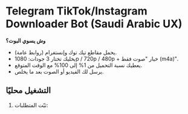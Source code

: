 # Telegram TikTok/Instagram Downloader Bot (Saudi Arabic UX)

**وش يسوي البوت؟**
- يحمل مقاطع تيك توك وإنستغرام (روابط عامة).
- يخليك تختار 3 جودات: 1080p / 720p / 480p + خيار "صوت فقط (m4a)".
- يعطيك نسبة التحميل من 1% إلى 100% مع الوقت المتوقع.
- يرسل لك الفيديو أو الصوت بعد ما يخلص.

## التشغيل محليًا
1) ثبّت المتطلبات: